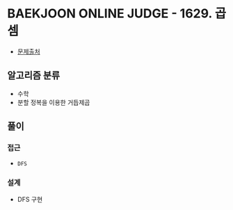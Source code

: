 # BAEKJOON ONLINE JUDGE - 1629. 곱셈

- [문제출처](https://www.acmicpc.net/problem/1629 '1629. 곱셈')

## 알고리즘 분류

- 수학
- 분할 정복을 이용한 거듭제곱

## 풀이

### 접근

- `DFS`

### 설계

- DFS 구현
